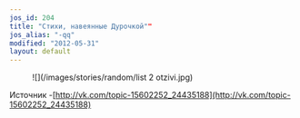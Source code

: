```yaml
---
jos_id: 204
title: "Стихи, навеянные Дурочкой""
jos_alias: "-qq"
modified: "2012-05-31"
layout: default
---
```


<figure>
![](/images/stories/random/list 2 otzivi.jpg)
</figure>

Источник -[](http://vk.com/topic-15602252_24435188)[http://vk.com/topic-15602252_24435188](http://vk.com/topic-15602252_24435188)

